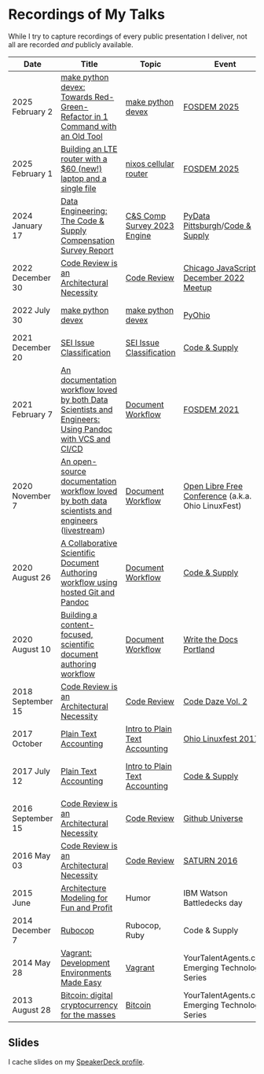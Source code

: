 Recordings of My Talks
======================

While I try to capture recordings of every public presentation I deliver, not all are recorded _and_ publicly available.

| Date | Title | Topic | Event | Comments |
|------|-------|-------|-------|----------|
| 2025 February 2 | [make python devex: Towards Red-Green-Refactor in 1 Command with an Old Tool](https://fosdem.org/2025/schedule/event/fosdem-2025-6426-make-python-devex-towards-red-green-refactor-in-1-command-with-an-old-tool/)|[make python devex](https://github.com/colindean/talks/tree/master/make_python_devex)|[FOSDEM 2025](https://fosdem.org/2025/)||
| 2025 February 1 | [Building an LTE router with a $60 (new!) laptop and a single file](https://fosdem.org/2025/schedule/event/fosdem-2025-6437-building-an-lte-router-with-a-60-new-laptop-and-a-single-file/)|[nixos cellular router](https://github.com/colindean/talks/tree/master/nixos_cellular_router)|[FOSDEM 2025](https://fosdem.org/2025/)||
| 2024 January 17 | [Data Engineering: The Code & Supply Compensation Survey Report](https://www.youtube.com/watch?v=bbjMVXs-nQc)|[C&S Comp Survey 2023 Engine](codeandsupply_comp_survey_2022_engine)|[PyData Pittsburgh](https://www.meetup.com/pydata-pittsburgh/events/298352661)/[Code & Supply](https://www.meetup.com/pittsburgh-code-supply/events/298399851/)| With [Alex Zharichenko](https://github.com/azharichenko/)|
| 2022 December 30 | [Code Review is an Architectural Necessity](https://www.youtube.com/watch?v=JWjcWQz5g3U&t=176s) | [Code Review](code_review) | [Chicago JavaScript December 2022 Meetup](https://www.meetup.com/js-chi/events/288515415/) | Revised for 2022! |
| 2022 July 30 | [make python devex](https://www.youtube.com/watch?v=WTsiO3brQwE) | [make python devex](make_python_devex) | [PyOhio](https://www.pyohio.org/2022) | Officially representing Target Corp. |
| 2021 December 20 | [SEI Issue Classification](https://www.youtube.com/watch?v=1UtklNrB8XA&t=1042s) | [SEI Issue Classification](lightning/sei_issue_classification) | [Code & Supply](https://codeandsupply.co) | |
| 2021 February 7 | [An documentation workflow loved by both Data Scientists and Engineers: Using Pandoc with VCS and CI/CD](https://fosdem.org/2021/schedule/event/ttddatascience/ "webm and mp4 available") | [Document Workflow](document_workflow) | [FOSDEM 2021](https://archive.fosdem.org/2021/schedule/event/ttddatascience/) | Officially representing Target Corp. |
| 2020 November 7 | [An open-source documentation workflow loved by both data scientists and engineers](https://www.youtube.com/watch?v=gSjEQ49GDdc "official cut") ([livestream](https://youtu.be/79yTKqYXn8o?t=3110 "livestream")) |  [Document Workflow](document_workflow) | [Open Libre Free Conference](https://olfconference.org/) (a.k.a. Ohio LinuxFest) | Officially representing Target Corp.
| 2020 August 26 | [A Collaborative Scientific Document Authoring workflow using hosted Git and Pandoc](https://www.youtube.com/watch?v=hSoXV9vsMFc "livestream") | [Document Workflow](document_workflow) | [Code & Supply](https://codeandsupply.co) | |
| 2020 August 10 | [Building a content-focused, scientific document authoring workflow](https://www.youtube.com/watch?v=m1Lhy3fheuY "official recording") | [Document Workflow](document_workflow) | [Write the Docs Portland](https://www.writethedocs.org/conf/portland/2020/) | Officially representing Target Corp.
| 2018 September 15 | [Code Review is an Architectural Necessity](https://www.youtube.com/watch?v=niWVC-aXNjA&t=271s) | [Code Review](code_review) | [Code Daze Vol. 2](https://twitter.com/CodeDazeConf) | Revision of Github Universe 2016 talk
| 2017 October | [Plain Text Accounting](https://www.youtube.com/watch?v=FJtaM43PgXQ) | [Intro to Plain Text Accounting](intro_to_plaintextaccounting) | [Ohio Linuxfest 2017](https://web.archive.org/web/20171002034252/https://ohiolinux.org/speakers/) | Revision of C&S talk
| 2017 July 12 | [Plain Text Accounting](https://www.youtube.com/watch?v=8r5Cp66k4PA) | [Intro to Plain Text Accounting](intro_to_plaintextaccounting) | [Code & Supply](https://www.meetup.com/Pittsburgh-Code-Supply/events/238443510/)| A part of C&S's series on personal finance
| 2016 September 15 | [Code Review is an Architectural Necessity](https://www.youtube.com/watch?v=pJFM321_lAs) | [Code Review](code_review) | [Github Universe](http://githubuniverse.com/program/sessions/#code-review) | Revision of SATURN 2016 talk
| 2016 May 03 | [Code Review is an Architectural Necessity](https://www.youtube.com/watch?v=TKZ3W8FggYY) | [Code Review](code_review) | [SATURN 2016](https://saturn2016.sched.org/event/63lw/code-review-is-an-architectural-necessity) | First conference talk!
|2015 June| [Architecture Modeling for Fun and Profit](https://www.youtube.com/watch?v=4nubbHqJNOo) | Humor | IBM Watson Battledecks day | Humorous, improvisational talk
| 2014 December 7 | [Rubocop](https://www.youtube.com/watch?v=YJE25T7CU3E) | Rubocop, Ruby | Code & Supply
| 2014 May 28 | [Vagrant: Development Environments Made Easy](https://www.youtube.com/watch?v=NKwXhWa2ig8) | [Vagrant](vagrant/vagrant.md) | YourTalentAgents.com Emerging Technology Series
| 2013 August 28 | [Bitcoin: digital cryptocurrency for the masses](https://www.youtube.com/watch?v=aGTRPhTiiXU) | [Bitcoin](bitcoin-technical/bitcoin-technical.md) | YourTalentAgents.com Emerging Technology Series

## Slides

I cache slides on my [SpeakerDeck profile](https://speakerdeck.com/colindean "Colin Dean on SpeakerDeck").
